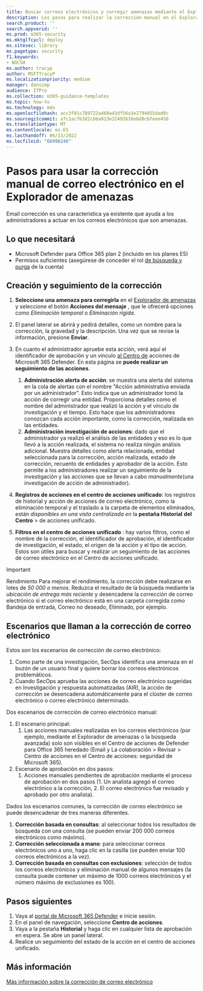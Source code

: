 ```yaml
---
title: Buscar correos electrónicos y corregir amenazas mediante el Explorador de amenazas en Microsoft 365 Defender
description: Los pasos para realizar la corrección manual en el Explorador de amenazas en Microsoft 365 Defender, incluido cómo obtener el mejor rendimiento y escenarios que llaman a la corrección.
search.product: ''
search.appverid: ''
ms.prod: m365-security
ms.mktglfcycl: deploy
ms.sitesec: library
ms.pagetype: security
f1.keywords:
- NOCSH
ms.author: tracyp
author: MSFTTracyP
ms.localizationpriority: medium
manager: dansimp
audience: ITPro
ms.collection: m365-guidance-templates
ms.topic: how-to
ms.technology: mdo
ms.openlocfilehash: acc3f81c789722a460a43df56a3e2794855dad0c
ms.sourcegitcommit: a7c1acfb3d2cbba913e32493b16ebd8cbfeee456
ms.translationtype: MT
ms.contentlocale: es-ES
ms.lasthandoff: 06/13/2022
ms.locfileid: "66998246"
---
```

# <a name="steps-to-use-manual-email-remediation-in-threat-explorer"></a>Pasos para usar la corrección manual de correo electrónico en el Explorador de amenazas

Email corrección es una característica ya existente que ayuda a los administradores a actuar en los correos electrónicos que son amenazas.

## <a name="what-youll-need"></a>Lo que necesitará
- Microsoft Defender para Office 365 plan 2 (incluido en los planes E5)
- Permisos suficientes (asegúrese de conceder el rol [de búsqueda y purga](https://sip.security.microsoft.com/securitypermissions) de la cuenta)

## <a name="create-and-track-the-remediation"></a>Creación y seguimiento de la corrección

1. **Seleccione una amenaza para corregirla** en el [Explorador de amenazas](https://security.microsoft.com/threatexplorer) y seleccione el botón **Acciones del mensaje** , que le ofrecerá opciones como *Eliminación temporal* o *Eliminación rígida*.
1. El panel lateral se abrirá y pedirá detalles, como un nombre para la corrección, la gravedad y la descripción. Una vez que se revise la información, presione **Enviar**.
1. En cuanto el administrador apruebe esta acción, verá aquí el identificador de aprobación y un vínculo [al Centro de](https://security.microsoft.com/action-center/history) acciones de Microsoft 365 Defender. En esta página se **puede realizar un seguimiento de las acciones**.

    1. **Administración alerta de acción**: se muestra una alerta del sistema en la cola de alertas con el nombre "Acción administrativa enviada por un administrador". Esto indica que un administrador tomó la acción de corregir una entidad. Proporciona detalles como el nombre del administrador que realizó la acción y el vínculo de investigación y el tiempo. Esto hace que los administradores conozcan cada acción importante, como la corrección, realizada en las entidades.
    1. **Administración investigación de acciones**: dado que el administrador ya realizó el análisis de las entidades y eso es lo que llevó a la acción realizada, el sistema no realiza ningún análisis adicional. Muestra detalles como alerta relacionada, entidad seleccionada para la corrección, acción realizada, estado de corrección, recuento de entidades y aprobador de la acción. Esto permite a los administradores realizar un seguimiento de la investigación y las acciones que se llevan a cabo *manualmente*(una investigación de acción de administrador).
1. **Registros de acciones en el centro de acciones unificado**: los registros de historial y acción de acciones de correo electrónico, como la eliminación temporal y el traslado a la carpeta de elementos eliminados, están *disponibles en una vista centralizada en* la **pestaña Historial** **del Centro** >  de acciones unificado. 
1. **Filtros en el centro de acciones unificado** : hay varios filtros, como el nombre de la corrección, el identificador de aprobación, el identificador de investigación, el estado, el origen de la acción y el tipo de acción. Estos son útiles para buscar y realizar un seguimiento de las acciones de correo electrónico en el Centro de acciones unificado.

> [!IMPORTANT]
> Rendimiento Para mejorar el rendimiento, la corrección debe realizarse en lotes de *50 000 o menos*. Reduzca el resultado de la búsqueda mediante la *ubicación de entrega más reciente* y desencadene la corrección de correo electrónico si el correo electrónico está en una carpeta corregida como Bandeja de entrada, Correo no deseado, Eliminado, por ejemplo.

## <a name="scenarios-that-call-for-email-remediation"></a>Escenarios que llaman a la corrección de correo electrónico

Estos son los escenarios de corrección de correo electrónico:

1. Como parte de una investigación, SecOps identifica una amenaza en el buzón de un usuario final y quiere borrar los correos electrónicos problemáticos.
1. Cuando SecOps aprueba las acciones de correo electrónico sugeridas en Investigación y respuesta automatizadas (AIR), la acción de corrección se desencadena automáticamente para el clúster de correo electrónico o correo electrónico determinado.

Dos escenarios de corrección de correo electrónico manual:

1. El escenario principal:
    1. Las acciones manuales realizadas en los correos electrónicos (por ejemplo, mediante el Explorador de amenazas o la búsqueda avanzada) solo son visibles en el Centro de acciones de Defender para Office 365 heredado (Email y La colaboración > Revisar > Centro de acciones en el Centro de acciones: seguridad de Microsoft 365).  
1. Escenario de aprobación en dos pasos:
    1. Acciones manuales pendientes de aprobación mediante el proceso de aprobación en dos pasos (1. Un analista agregó el correo electrónico a la corrección, 2. El correo electrónico fue revisado y aprobado por otro analista).

Dados los escenarios comunes, la corrección de correo electrónico se puede desencadenar de tres maneras diferentes.

1. **Corrección basada en consultas**: al seleccionar todos los resultados de búsqueda con una consulta (se pueden enviar 200 000 correos electrónicos como máximo).
1. **Corrección seleccionada a mano**: para seleccionar correos electrónicos uno a uno, haga clic en la casilla (se pueden enviar 100 correos electrónicos a la vez).
1. **Corrección basada en consultas con exclusiones**: selección de todos los correos electrónicos y eliminación manual de algunos mensajes (la consulta puede contener un máximo de 1000 correos electrónicos y el número máximo de exclusiones es 100).

## <a name="next-steps"></a>Pasos siguientes
1. Vaya al [portal de Microsoft 365 Defender](https://security.microsoft.com) e inicie sesión.
1. En el panel de navegación, seleccione **Centro de acciones**.
1. Vaya a la pestaña **Historial** y haga clic en cualquier lista de aprobación en espera. Se abre un panel lateral.  
1. Realice un seguimiento del estado de la acción en el centro de acciones unificado.

## <a name="more-information"></a>Más información

[Más información sobre la corrección de correo electrónico](../../office-365-security/air-review-approve-pending-completed-actions.md)

